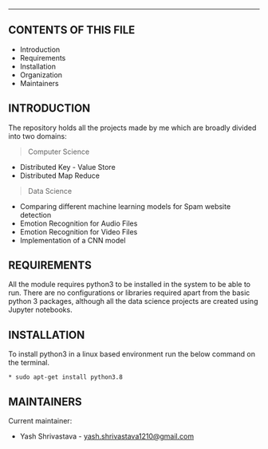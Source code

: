 ---------------------
CONTENTS OF THIS FILE
---------------------

 * Introduction
 * Requirements
 * Installation
 * Organization
 * Maintainers

INTRODUCTION
------------

The repository holds all the projects made by me which are broadly divided into two domains:

> Computer Science
  * Distributed Key - Value Store
  * Distributed Map Reduce
> Data Science
  * Comparing different machine learning models for Spam website detection
  * Emotion Recognition for Audio Files
  * Emotion Recognition for Video Files
  * Implementation of a CNN model


REQUIREMENTS
------------

All the module requires python3 to be installed in the system to be able to run.
There are no configurations or libraries required apart from the basic python 3 packages, although all the data science projects are created using Jupyter notebooks.

INSTALLATION
------------

To install python3 in a linux based environment run the below command on the terminal.

	* sudo apt-get install python3.8


MAINTAINERS
-----------

Current maintainer:
 * Yash Shrivastava - yash.shrivastava1210@gmail.com
